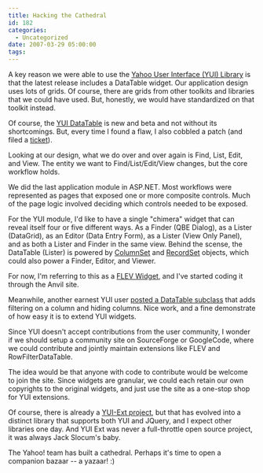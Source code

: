 ```yaml
---
title: Hacking the Cathedral
id: 182
categories:
  - Uncategorized
date: 2007-03-29 05:00:00
tags:
---
```


A key reason we were able to use the [Yahoo User Interface (YUI) Library](http://developer.yahoo.com/yui/) is that the latest release includes a DataTable widget. Our application design uses lots of grids. Of course, there are grids from other toolkits and libraries that we could have used. But, honestly, we would have standardized on that toolkit instead.

Of course, the [YUI DataTable](http://developer.yahoo.com/yui/datatable/) is new and beta and not without its shortcomings. But, every time I found a flaw, I also cobbled a patch (and filed a [ticket](http://www.blogger.com/post-create.g?blogID=5208774)).

Looking at our design, what we do over and over again is Find, List, Edit, and View. The entity we want to Find/List/Edit/View changes, but the core workflow holds.

We did the last application module in ASP.NET. Most workflows were represented as pages that exposed one or more composite controls. Much of the page logic involved deciding which controls needed to be exposed.

For the YUI module, I'd like to have a single "chimera" widget that can reveal itself four or five different ways. As a Finder (QBE Dialog), as a Lister (DataGrid), as an Editor (Data Entry Form), as a Lister (View Only Panel), and as both a Lister and Finder in the same view. Behind the scense, the DataTable (Lister) is powered by [ColumnSet](http://developer.yahoo.com/yui/docs/ColumnSet.html) and [RecordSet](http://developer.yahoo.com/yui/docs/RecordSet.html) objects, which could also power a Finder, Editor, and Viewer.

For now, I'm referring to this as a [FLEV Widget](http://code.google.com/p/anvil/issues/detail?id=22), and I've started coding it through the Anvil site.

Meanwhile, another earnest YUI user [posted a DataTable subclass](http://tech.groups.yahoo.com/group/ydn-javascript/message/11247) that adds filtering on a column and hiding columns. Nice work, and a fine demonstrate of how easy it is to extend YUI widgets.

Since YUI doesn't accept contributions from the user community, I wonder if we should setup a community site on SourceForge or GoogleCode, where we could contribute and jointly maintain extensions like FLEV and RowFilterDataTable.

The idea would be that anyone with code to contribute would be welcome to join the site. Since widgets are granular, we could each retain our own copyrights to the original widgets, and just use the site as a one-stop shop for YUI extensions.

Of course, there is already a [YUI-Ext project](http://www.yui-ext.com/deploy/yui-ext/docs/), but that has evolved into a distinct library that supports both YUI and JQuery, and I expect other libraries one day. And YUI Ext was never a full-throttle open source project, it was always Jack Slocum's baby.

The Yahoo! team has built a cathedral. Perhaps it's time to open a companion bazaar -- a yazaar! :)